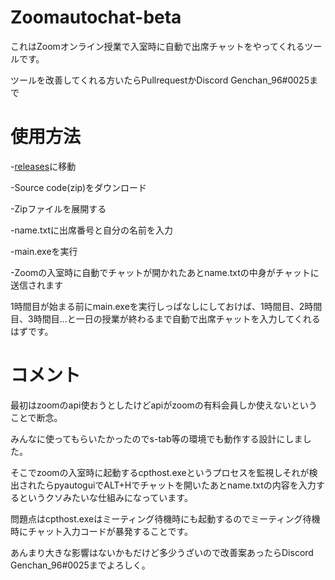 # Zoomautochat-beta
これはZoomオンライン授業で入室時に自動で出席チャットをやってくれるツールです。

ツールを改善してくれる方いたらPullrequestかDiscord Genchan_96#0025まで

# 使用方法
-[releases](https://github.com/Genchan96/zoomautochat/releases/tag/beta)に移動

-Source code(zip)をダウンロード

-Zipファイルを展開する

-name.txtに出席番号と自分の名前を入力

-main.exeを実行

-Zoomの入室時に自動でチャットが開かれたあとname.txtの中身がチャットに送信されます

1時間目が始まる前にmain.exeを実行しっぱなしにしておけば、1時間目、2時間目、3時間目…と一日の授業が終わるまで自動で出席チャットを入力してくれるはずです。

# コメント

最初はzoomのapi使おうとしたけどapiがzoomの有料会員しか使えないということで断念。

みんなに使ってもらいたかったのでs-tab等の環境でも動作する設計にしました。

そこでzoomの入室時に起動するcpthost.exeというプロセスを監視しそれが検出されたらpyautoguiでALT+Hでチャットを開いたあとname.txtの内容を入力するというクソみたいな仕組みになっています。

問題点はcpthost.exeはミーティング待機時にも起動するのでミーティング待機時にチャット入力コードが暴発することです。

あんまり大きな影響はないかもだけど多少うざいので改善案あったらDiscord Genchan_96#0025までよろしく。
